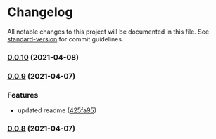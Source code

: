 # Changelog

All notable changes to this project will be documented in this file. See [standard-version](https://github.com/conventional-changelog/standard-version) for commit guidelines.

### [0.0.10](https://github.com/sidharthramesh/medblocks-ui-componets/compare/v0.0.9...v0.0.10) (2021-04-08)

### [0.0.9](https://github.com/sidharthramesh/medblocks-ui-componets/compare/v0.0.8...v0.0.9) (2021-04-07)


### Features

* updated readme ([425fa95](https://github.com/sidharthramesh/medblocks-ui-componets/commit/425fa959f335034fffd67997269314e002976f56))

### [0.0.8](https://github.com/sidharthramesh/medblocks-ui-componets/compare/v2.0.0-beta.34...v0.0.8) (2021-04-07)

